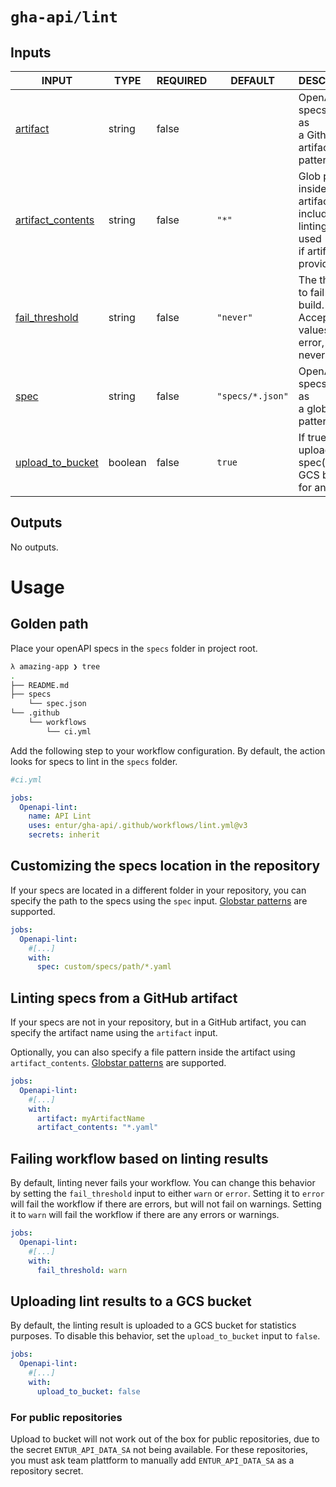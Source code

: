 # `gha-api/lint`

## Inputs

<!-- AUTO-DOC-INPUT:START - Do not remove or modify this section -->

|                                        INPUT                                        |  TYPE   | REQUIRED |     DEFAULT      |                                           DESCRIPTION                                            |
|-------------------------------------------------------------------------------------|---------|----------|------------------|--------------------------------------------------------------------------------------------------|
|              <a name="input_artifact"></a>[artifact](#input_artifact)               | string  |  false   |                  |                  OpenAPI specs to lint, as <br>a Github artifact glob pattern.                   |
| <a name="input_artifact_contents"></a>[artifact_contents](#input_artifact_contents) | string  |  false   |      `"*"`       | Glob pattern inside artifacts to <br>include in linting, only used <br>if artifact is provided.  |
|     <a name="input_fail_threshold"></a>[fail_threshold](#input_fail_threshold)      | string  |  false   |    `"never"`     |          The threshold to fail the <br>build. Accepted values: warn, error, <br>never            |
|                    <a name="input_spec"></a>[spec](#input_spec)                     | string  |  false   | `"specs/*.json"` |                          OpenAPI specs to lint, as <br>a glob pattern.                           |
|  <a name="input_upload_to_bucket"></a>[upload_to_bucket](#input_upload_to_bucket)   | boolean |  false   |      `true`      |             If true, will upload the <br>spec(s) to a GCS bucket <br>for analytics.              |

<!-- AUTO-DOC-INPUT:END -->

## Outputs

<!-- AUTO-DOC-OUTPUT:START - Do not remove or modify this section -->
No outputs.
<!-- AUTO-DOC-OUTPUT:END -->

# Usage

## Golden path

Place your openAPI specs in the `specs` folder in project root. 

```sh
λ amazing-app ❯ tree
.
├── README.md
├── specs
    └── spec.json
└── .github
    └── workflows
        └── ci.yml
```
Add the following step to your workflow configuration. By default, the action looks for specs to lint in the `specs` folder.

```yml
#ci.yml

jobs:
  Openapi-lint:
    name: API Lint
    uses: entur/gha-api/.github/workflows/lint.yml@v3
    secrets: inherit
```

## Customizing the specs location in the repository

If your specs are located in a different folder in your repository, you can specify the path to the specs using the `spec` input. 
[Globstar patterns](https://www.linuxjournal.com/content/globstar-new-bash-globbing-option) are supported.

```yml
jobs:
  Openapi-lint:
    #[...]
    with:
      spec: custom/specs/path/*.yaml
```

## Linting specs from a GitHub artifact

If your specs are not in your repository, but in a GitHub artifact, you can specify the artifact name using the `artifact` input.

Optionally, you can also specify a file pattern inside the artifact using `artifact_contents`. [Globstar patterns](https://www.linuxjournal.com/content/globstar-new-bash-globbing-option) are supported. 

```yml
jobs:
  Openapi-lint:
    #[...]
    with:
      artifact: myArtifactName
      artifact_contents: "*.yaml"
```


## Failing workflow based on linting results

By default, linting never fails your workflow. You can change this behavior by setting the `fail_threshold` input to either `warn` or `error`.
Setting it to `error` will fail the workflow if there are errors, but will not fail on warnings. Setting it to `warn` will fail the workflow if there are any errors or warnings.

```yml
jobs:
  Openapi-lint:
    #[...]
    with:
      fail_threshold: warn
```

## Uploading lint results to a GCS bucket

By default, the linting result is uploaded to a GCS bucket for statistics purposes.
To disable this behavior, set the `upload_to_bucket` input to `false`.

```yml
jobs:
  Openapi-lint:
    #[...]
    with:
      upload_to_bucket: false
```

### For public repositories
Upload to bucket will not work out of the box for public repositories, due to the secret `ENTUR_API_DATA_SA` not being available. 
For these repositories, you must ask team plattform to manually add `ENTUR_API_DATA_SA` as a repository secret.